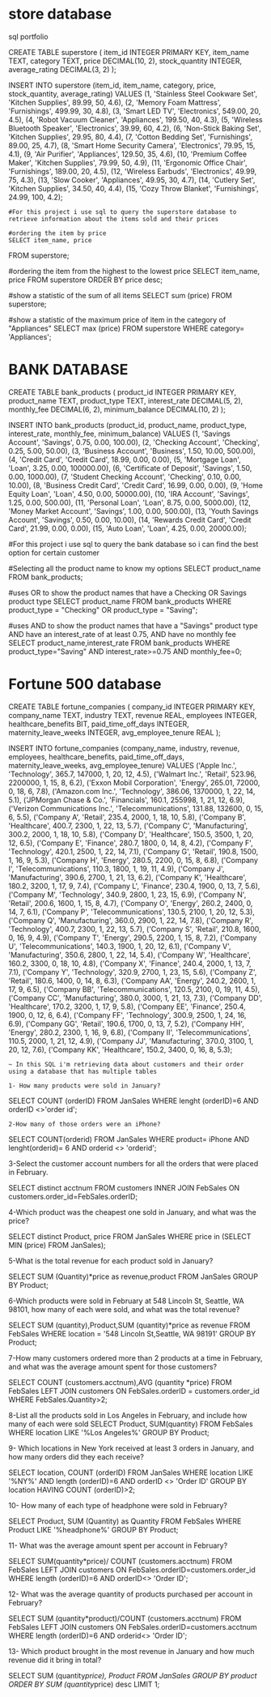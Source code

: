 # store database
sql portfolio

CREATE TABLE superstore (
    item_id INTEGER PRIMARY KEY,
    item_name TEXT,
    category TEXT,
    price DECIMAL(10, 2),
    stock_quantity INTEGER,
    average_rating DECIMAL(3, 2)
);

INSERT INTO superstore (item_id, item_name, category, price, stock_quantity, average_rating)
VALUES
    (1, 'Stainless Steel Cookware Set', 'Kitchen Supplies', 89.99, 50, 4.6),
    (2, 'Memory Foam Mattress', 'Furnishings', 499.99, 30, 4.8),
    (3, 'Smart LED TV', 'Electronics', 549.00, 20, 4.5),
    (4, 'Robot Vacuum Cleaner', 'Appliances', 199.50, 40, 4.3),
    (5, 'Wireless Bluetooth Speaker', 'Electronics', 39.99, 60, 4.2),
    (6, 'Non-Stick Baking Set', 'Kitchen Supplies', 29.95, 80, 4.4),
    (7, 'Cotton Bedding Set', 'Furnishings', 89.00, 25, 4.7),
    (8, 'Smart Home Security Camera', 'Electronics', 79.95, 15, 4.1),
    (9, 'Air Purifier', 'Appliances', 129.50, 35, 4.6),
    (10, 'Premium Coffee Maker', 'Kitchen Supplies', 79.99, 50, 4.9),
    (11, 'Ergonomic Office Chair', 'Furnishings', 189.00, 20, 4.5),
    (12, 'Wireless Earbuds', 'Electronics', 49.99, 75, 4.3),
    (13, 'Slow Cooker', 'Appliances', 49.95, 30, 4.7),
    (14, 'Cutlery Set', 'Kitchen Supplies', 34.50, 40, 4.4),
    (15, 'Cozy Throw Blanket', 'Furnishings', 24.99, 100, 4.2);
    
    #For this project i use sql to query the superstore database to retrieve information about the items sold and their prices

    #ordering the item by price
    SELECT item_name, price
FROM superstore;

#ordering the item from the highest to the lowest price
SELECT item_name, price
FROM superstore
ORDER BY price desc;

#show a statistic of the sum of all items
SELECT sum (price)
FROM superstore;

#show a statistic of the maximum price of item in the category of "Appliances"
SELECT max (price)
FROM superstore
WHERE category= 'Appliances';

# BANK DATABASE

CREATE TABLE bank_products (
    product_id INTEGER PRIMARY KEY,
    product_name TEXT,
    product_type TEXT,
    interest_rate DECIMAL(5, 2),
    monthly_fee DECIMAL(6, 2),
    minimum_balance DECIMAL(10, 2)
);

INSERT INTO bank_products (product_id, product_name, product_type, interest_rate, monthly_fee, minimum_balance)
VALUES
    (1, 'Savings Account', 'Savings', 0.75, 0.00, 100.00),
    (2, 'Checking Account', 'Checking', 0.25, 5.00, 50.00),
    (3, 'Business Account', 'Business', 1.50, 10.00, 500.00),
    (4, 'Credit Card', 'Credit Card', 18.99, 0.00, 0.00),
    (5, 'Mortgage Loan', 'Loan', 3.25, 0.00, 100000.00),
    (6, 'Certificate of Deposit', 'Savings', 1.50, 0.00, 1000.00),
    (7, 'Student Checking Account', 'Checking', 0.10, 0.00, 10.00),
    (8, 'Business Credit Card', 'Credit Card', 16.99, 0.00, 0.00),
    (9, 'Home Equity Loan', 'Loan', 4.50, 0.00, 50000.00),
    (10, 'IRA Account', 'Savings', 1.25, 0.00, 500.00),
    (11, 'Personal Loan', 'Loan', 8.75, 0.00, 5000.00),
    (12, 'Money Market Account', 'Savings', 1.00, 0.00, 500.00),
    (13, 'Youth Savings Account', 'Savings', 0.50, 0.00, 10.00),
    (14, 'Rewards Credit Card', 'Credit Card', 21.99, 0.00, 0.00),
    (15, 'Auto Loan', 'Loan', 4.25, 0.00, 20000.00);
    
#For this project i use sql to query the bank database so i can find the best option for certain customer

#Selecting all the product name to know my options
SELECT product_name
FROM bank_products;

#uses OR to show the product names that have a Checking OR Savings product type
SELECT product_name
FROM bank_products
WHERE product_type = "Checking"
OR product_type = "Saving";

#uses AND to show the product names that have a "Savings" product type AND have an interest_rate of at least 0.75, AND have no monthly fee
SELECT product_name,interest_rate
FROM bank_products
WHERE product_type="Saving"
AND interest_rate>=0.75
AND monthly_fee=0;

# Fortune 500 database
CREATE TABLE fortune_companies (
    company_id INTEGER PRIMARY KEY,
    company_name TEXT,
    industry TEXT,
    revenue REAL,
    employees INTEGER,
    healthcare_benefits BIT,
    paid_time_off_days INTEGER,
    maternity_leave_weeks INTEGER,
    avg_employee_tenure REAL
);

INSERT INTO fortune_companies (company_name, industry, revenue, employees, healthcare_benefits, paid_time_off_days, maternity_leave_weeks, avg_employee_tenure)
VALUES
    ('Apple Inc.', 'Technology', 365.7, 147000, 1, 20, 12, 4.5),
    ('Walmart Inc.', 'Retail', 523.96, 2200000, 1, 15, 8, 6.2),
    ('Exxon Mobil Corporation', 'Energy', 265.01, 72000, 0, 18, 6, 7.8),
    ('Amazon.com Inc.', 'Technology', 386.06, 1370000, 1, 22, 14, 5.1),
    ('JPMorgan Chase & Co.', 'Financials', 160.1, 255998, 1, 21, 12, 6.9),
    ('Verizon Communications Inc.', 'Telecommunications', 131.88, 132600, 0, 15, 6, 5.5),
    ('Company A', 'Retail', 235.4, 2000, 1, 18, 10, 5.8),
    ('Company B', 'Healthcare', 400.7, 2300, 1, 22, 13, 5.7),
    ('Company C', 'Manufacturing', 300.2, 2000, 1, 18, 10, 5.8),
    ('Company D', 'Healthcare', 150.5, 3500, 1, 20, 12, 6.5),
    ('Company E', 'Finance', 280.7, 1800, 0, 14, 8, 4.2),
    ('Company F', 'Technology', 420.1, 2500, 1, 22, 14, 7.1),
    ('Company G', 'Retail', 190.8, 1500, 1, 16, 9, 5.3),
    ('Company H', 'Energy', 280.5, 2200, 0, 15, 8, 6.8),
    ('Company I', 'Telecommunications', 110.3, 1800, 1, 19, 11, 4.9),
    ('Company J', 'Manufacturing', 390.6, 2700, 1, 21, 13, 6.2),
    ('Company K', 'Healthcare', 180.2, 3200, 1, 17, 9, 7.4),
    ('Company L', 'Finance', 230.4, 1900, 0, 13, 7, 5.6),
    ('Company M', 'Technology', 340.9, 2800, 1, 23, 15, 6.9),
    ('Company N', 'Retail', 200.6, 1600, 1, 15, 8, 4.7),
    ('Company O', 'Energy', 260.2, 2400, 0, 14, 7, 6.1),
    ('Company P', 'Telecommunications', 130.5, 2100, 1, 20, 12, 5.3),
    ('Company Q', 'Manufacturing', 360.0, 2900, 1, 22, 14, 7.8),
    ('Company R', 'Technology', 400.7, 2300, 1, 22, 13, 5.7),
    ('Company S', 'Retail', 210.8, 1600, 0, 16, 9, 4.9),
    ('Company T', 'Energy', 290.5, 2200, 1, 15, 8, 7.2),
    ('Company U', 'Telecommunications', 140.3, 1900, 1, 20, 12, 6.1),
    ('Company V', 'Manufacturing', 350.6, 2800, 1, 22, 14, 5.4),
    ('Company W', 'Healthcare', 160.2, 3300, 0, 18, 10, 4.8),
    ('Company X', 'Finance', 240.4, 2000, 1, 13, 7, 7.1),
    ('Company Y', 'Technology', 320.9, 2700, 1, 23, 15, 5.6),
    ('Company Z', 'Retail', 180.6, 1400, 0, 14, 8, 6.3),
    ('Company AA', 'Energy', 240.2, 2600, 1, 17, 9, 6.5),
    ('Company BB', 'Telecommunications', 120.5, 2100, 0, 19, 11, 4.5),
    ('Company CC', 'Manufacturing', 380.0, 3000, 1, 21, 13, 7.3),
    ('Company DD', 'Healthcare', 170.2, 3200, 1, 17, 9, 5.8),
    ('Company EE', 'Finance', 250.4, 1900, 0, 12, 6, 6.4),
    ('Company FF', 'Technology', 300.9, 2500, 1, 24, 16, 6.9),
    ('Company GG', 'Retail', 190.6, 1700, 0, 13, 7, 5.2),
    ('Company HH', 'Energy', 280.2, 2300, 1, 16, 9, 6.8),
    ('Company II', 'Telecommunications', 110.5, 2000, 1, 21, 12, 4.9),
    ('Company JJ', 'Manufacturing', 370.0, 3100, 1, 20, 12, 7.6),
    ('Company KK', 'Healthcare', 150.2, 3400, 0, 16, 8, 5.3);
    

    ~ In this SQL i'm retrieving data about customers and their order using a database that has multiple tables

    1- How many products were sold in January?
    
SELECT COUNT (orderID)
FROM JanSales
WHERE lenght (orderID)=6
 AND orderID <>'order id';

    2-How many of those orders were an iPhone?
    
SELECT COUNT(orderid)
FROM JanSales
WHERE product= iPhone
AND lenght(orderid)= 6
AND orderid <> 'orderid';

 3-Select the customer account numbers for all the orders that were placed in February.
 
SELECT distinct acctnum
FROM customers
INNER JOIN FebSales
ON customers.order_id=FebSales.orderID;

 4-Which product was the cheapest one sold in January, and what was the price?
 
SELECT distinct Product, price
FROM JanSales
WHERE price in (SELECT MIN (price) FROM JanSales);

 5-What is the total revenue for each product sold in January? 
 
SELECT SUM (Quantity)*price as revenue,product
FROM JanSales
GROUP BY Product;

 6-Which products were sold in February at 548 Lincoln St, Seattle, WA 98101, how many of each were sold, and what was the total revenue?
 
SELECT SUM (quantity),Product,SUM (quantity)*price as revenue
FROM FebSales
WHERE location = '548 Lincoln St,Seattle, WA 98191'
GROUP BY  Product;

7-How many customers ordered more than 2 products at a time in February, and what was the average amount spent for those customers?

SELECT COUNT (customers.acctnum),AVG (quantity *price)
FROM FebSales
LEFT JOIN customers
ON FebSales.orderID = customers.order_id
WHERE FebSales.Quantity>2;

8-List all the products sold in Los Angeles in February, and include how many of each were sold
SELECT Product, SUM(quantity) 
FROM FebSales
WHERE location LIKE '%Los Angeles%'
GROUP BY Product;

9- Which locations in New York received at least 3 orders in January, and how many orders did they each receive?

SELECT location, COUNT (orderID)
FROM JanSales
WHERE location LIKE '%NY%'
AND length (orderID)=6
AND orderID <> 'Order ID'
GROUP BY location 
HAVING COUNT (orderID)>2;

10- How many of each type of headphone were sold in February?

SELECT Product, SUM (Quantity) as Quantity
FROM FebSales
WHERE Product LIKE '%headphone%'
GROUP BY Product;

11- What was the average amount spent per account in February?

SELECT SUM(quantity*price)/ COUNT (customers.acctnum)
FROM FebSales
LEFT JOIN customers
ON FebSales.orderID=customers.order_id
WHERE length (orderID)=6
AND orderID<> 'Order ID';

12- What was the average quantity of products purchased per account in February? 

SELECT SUM (quantity*product)/COUNT (customers.acctnum)
FROM FebSales
LEFT JOIN customers
ON FebSales.orderID=customers.acctnum
WHERE length (orderID)=6
AND orderid<> 'Order ID';

13- Which product brought in the most revenue in January and how much revenue did it bring in total?

SELECT SUM (quantity*price), Product
FROM  JanSales
GROUP BY product
ORDER BY SUM (quantity*price) desc
LIMIT 1;  
    
    

    



